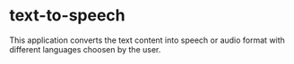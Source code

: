 # text-to-speech
This application converts the text content into speech or audio format with different languages choosen by the user.
